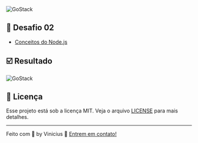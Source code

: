 <img alt="GoStack" src="https://res.cloudinary.com/vinicius998609604/image/upload/v1586633666/Semana%20OmniStack%2011.0%20-%20BE%20THE%20HERO/keepcoding_kdzpy5.png" />

## :dart: Desafio 02

- [Conceitos do Node.js](https://github.com/Rocketseat/bootcamp-gostack-desafios/tree/master/desafio-conceitos-nodejs)

## :ballot_box_with_check: Resultado

<img alt="GoStack" src="https://res.cloudinary.com/vinicius998609604/image/upload/v1586636849/Semana%20OmniStack%2011.0%20-%20BE%20THE%20HERO/resultado_uizlwb.png" />

## :memo: Licença

Esse projeto está sob a licença MIT. Veja o arquivo [LICENSE](./LICENSE) para mais detalhes.

---

Feito com 💜 by Vinicius :wave: [Entrem em contato!](https://www.linkedin.com/in/vinicius-pimenta-195b04181/)
